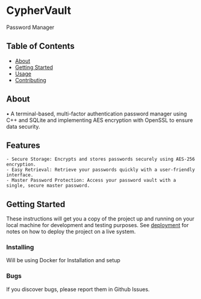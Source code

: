 # CypherVault
Password Manager
## Table of Contents
+ [About](#about)
+ [Getting Started](#getting_started)
+ [Usage](#usage)
+ [Contributing](../CONTRIBUTING.md)

## About <a name = "about"></a>
• A terminal-based, multi-factor authentication password manager using C++ and SQLite and implementing AES encryption with OpenSSL to ensure data security.

## Features <a name = "features"></a>
```
- Secure Storage: Encrypts and stores passwords securely using AES-256 encryption.
- Easy Retrieval: Retrieve your passwords quickly with a user-friendly interface.
- Master Password Protection: Access your password vault with a single, secure master password.
```
## Getting Started <a name = "getting_started"></a>
These instructions will get you a copy of the project up and running on your local machine for development and testing purposes. See [deployment](#deployment) for notes on how to deploy the project on a live system.

### Installing
Will be using Docker for Installation and setup

### Bugs
If you discover bugs, please report them in Github Issues.

